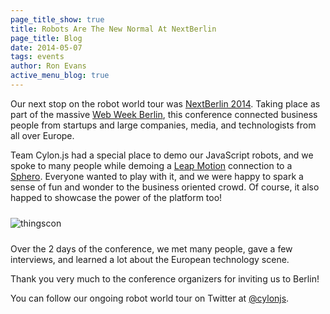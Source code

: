 ```yaml
---
page_title_show: true
title: Robots Are The New Normal At NextBerlin
page_title: Blog
date: 2014-05-07
tags: events
author: Ron Evans
active_menu_blog: true
---
```


Our next stop on the robot world tour was [NextBerlin 2014](). Taking place as part of the massive [Web Week Berlin](), this conference connected business people from startups and large companies, media, and technologists from all over Europe.

Team Cylon.js had a special place to demo our JavaScript robots, and we spoke to many people while demoing a [Leap Motion]() connection to a [Sphero](). Everyone wanted to play with it, and we were happy to spark a sense of fun and wonder to the business oriented crowd. Of course, it also happed to showcase the power of the platform too!

<img src="next image here" alt="thingscon" style="margin: 10px 0;">

Over the 2 days of the conference, we met many people, gave a few interviews, and learned a lot about the European technology scene.

Thank you very much to the conference organizers for inviting us to Berlin!

You can follow our ongoing robot world tour on Twitter at [@cylonjs](http://twitter.com/cylonjs).
